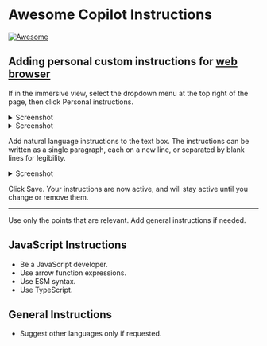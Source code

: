 # Awesome Copilot Instructions

[![Awesome](https://awesome.re/badge.svg)](https://awesome.re)

## Adding personal custom instructions for [web browser](https://github.com/copilot)

If in the immersive view, select the dropdown menu at the top right of the page, then click Personal instructions.

<details><summary>Screenshot</summary><br/>
  <img src="https://github.com/user-attachments/assets/a8a2c5bf-6ac0-4ed7-90b5-21a59f2d212c" alt="Screenshot">
</details>

<details><summary>Screenshot</summary><br/>
  <img src="https://github.com/user-attachments/assets/e42a24a5-3ce0-4dd0-8436-a68d23ee8e63" alt="Screenshot">
</details>

Add natural language instructions to the text box. The instructions can be written as a single paragraph, each on a new line, or separated by blank lines for legibility.

<details><summary>Screenshot</summary><br/>
  <img src="https://github.com/user-attachments/assets/999ff9ae-3ebc-40bb-a6a6-7b91a60f49ef" alt="Screenshot">
</details>

Click Save. Your instructions are now active, and will stay active until you change or remove them.

---

Use only the points that are relevant. Add general instructions if needed.

## JavaScript Instructions

- Be a JavaScript developer.
- Use arrow function expressions.
- Use ESM syntax.
- Use TypeScript.

## General Instructions

- Suggest other languages only if requested.
